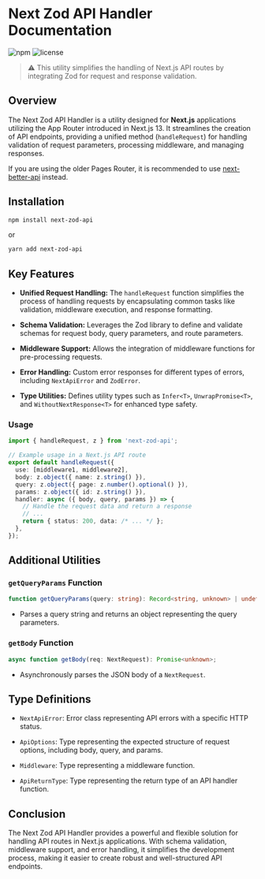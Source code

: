 # Next Zod API Handler Documentation

![npm](https://img.shields.io/npm/v/next-zod-api)
![license](https://img.shields.io/npm/l/next-zod-api)

> :warning: This utility simplifies the handling of Next.js API routes by integrating Zod for request and response validation.

## Overview

The Next Zod API Handler is a utility designed for **Next.js** applications utilizing the App Router introduced in Next.js 13. It streamlines the creation of API endpoints, providing a unified method (`handleRequest`) for handling validation of request parameters, processing middleware, and managing responses.

If you are using the older Pages Router, it is recommended to use [next-better-api](https://github.com/filp/next-better-api) instead.

## Installation

```bash
npm install next-zod-api
```

or

```bash
yarn add next-zod-api
```

## Key Features

- **Unified Request Handling:** The `handleRequest` function simplifies the process of handling requests by encapsulating common tasks like validation, middleware execution, and response formatting.

- **Schema Validation:** Leverages the Zod library to define and validate schemas for request body, query parameters, and route parameters.

- **Middleware Support:** Allows the integration of middleware functions for pre-processing requests.

- **Error Handling:** Custom error responses for different types of errors, including `NextApiError` and `ZodError`.

- **Type Utilities:** Defines utility types such as `Infer<T>`, `UnwrapPromise<T>`, and `WithoutNextResponse<T>` for enhanced type safety.

### Usage

```typescript
import { handleRequest, z } from 'next-zod-api';

// Example usage in a Next.js API route
export default handleRequest({
  use: [middleware1, middleware2],
  body: z.object({ name: z.string() }),
  query: z.object({ page: z.number().optional() }),
  params: z.object({ id: z.string() }),
  handler: async ({ body, query, params }) => {
    // Handle the request data and return a response
    // ...
    return { status: 200, data: /* ... */ };
  },
});
```

<!--
## Type Utilities

### `Infer<T>` Type

```typescript
type Infer<T> = T extends z.ZodType<infer U> ? U : never;
```

- Used to infer the type `U` from a Zod schema.

### `UnwrapPromise<T>` Type

```typescript
type UnwrapPromise<T> = T extends Promise<infer U> ? U : T;
```

- Extracts the underlying type from a `Promise`.

### `WithoutNextResponse<T>` Type

```typescript
type WithoutNextResponse<T> = T extends NextResponse<infer U> ? U : T;
```

- Removes the `NextResponse` wrapper from a type. -->

## Additional Utilities

### `getQueryParams` Function

```typescript
function getQueryParams(query: string): Record<string, unknown> | undefined;
```

- Parses a query string and returns an object representing the query parameters.

### `getBody` Function

```typescript
async function getBody(req: NextRequest): Promise<unknown>;
```

- Asynchronously parses the JSON body of a `NextRequest`.

## Type Definitions

- `NextApiError`: Error class representing API errors with a specific HTTP status.

- `ApiOptions`: Type representing the expected structure of request options, including body, query, and params.

- `Middleware`: Type representing a middleware function.

- `ApiReturnType`: Type representing the return type of an API handler function.

## Conclusion

The Next Zod API Handler provides a powerful and flexible solution for handling API routes in Next.js applications. With schema validation, middleware support, and error handling, it simplifies the development process, making it easier to create robust and well-structured API endpoints.
